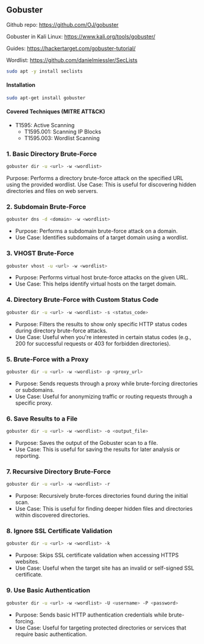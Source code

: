## Gobuster

Github repo: https://github.com/OJ/gobuster

Gobuster in Kali Linux: https://www.kali.org/tools/gobuster/

Guides: https://hackertarget.com/gobuster-tutorial/

Wordlist: https://github.com/danielmiessler/SecLists
```bash
sudo apt -y install seclists
```

#### **Installation**

```bash 
sudo apt-get install gobuster
```

#### Covered Techniques (MITRE ATT&CK)
-  T1595: Active Scanning
	- T1595.001: Scanning IP Blocks
	- T1595.003: Wordlist Scanning

### 1. Basic Directory Brute-Force

```bash 
gobuster dir -u <url> -w <wordlist>
```

Purpose: Performs a directory brute-force attack on the specified URL using the provided wordlist.
Use Case: This is useful for discovering hidden directories and files on web servers.

### 2. Subdomain Brute-Force

```bash
gobuster dns -d <domain> -w <wordlist>
```

- Purpose: Performs a subdomain brute-force attack on a domain.
- Use Case: Identifies subdomains of a target domain using a wordlist.

### 3. VHOST Brute-Force

```bash 
gobuster vhost -u <url> -w <wordlist>
```

- Purpose: Performs virtual host brute-force attacks on the given URL.
- Use Case: This helps identify virtual hosts on the target domain.

### 4. Directory Brute-Force with Custom Status Code

```bash
gobuster dir -u <url> -w <wordlist> -s <status_code>
```

- Purpose: Filters the results to show only specific HTTP status codes during directory brute-force attacks.
- Use Case: Useful when you're interested in certain status codes (e.g., 200 for successful requests or 403 for forbidden directories).

### 5. Brute-Force with a Proxy

```bash 
gobuster dir -u <url> -w <wordlist> -p <proxy_url>
```

- Purpose: Sends requests through a proxy while brute-forcing directories or subdomains.
- Use Case: Useful for anonymizing traffic or routing requests through a specific proxy.

### 6. Save Results to a File

```bash 
gobuster dir -u <url> -w <wordlist> -o <output_file>
```

- Purpose: Saves the output of the Gobuster scan to a file.
- Use Case: This is useful for saving the results for later analysis or reporting.

### 7. Recursive Directory Brute-Force

```bash 
gobuster dir -u <url> -w <wordlist> -r
```

- Purpose: Recursively brute-forces directories found during the initial scan.
- Use Case: This is useful for finding deeper hidden files and directories within discovered directories.

### 8. Ignore SSL Certificate Validation 

```bash 
gobuster dir -u <url> -w <wordlist> -k
```

- Purpose: Skips SSL certificate validation when accessing HTTPS websites.
- Use Case: Useful when the target site has an invalid or self-signed SSL certificate.

### 9. Use Basic Authentication 

```bash 
gobuster dir -u <url> -w <wordlist> -U <username> -P <password>
```

- Purpose: Sends basic HTTP authentication credentials while brute-forcing.
- Use Case: Useful for targeting protected directories or services that require basic authentication.
